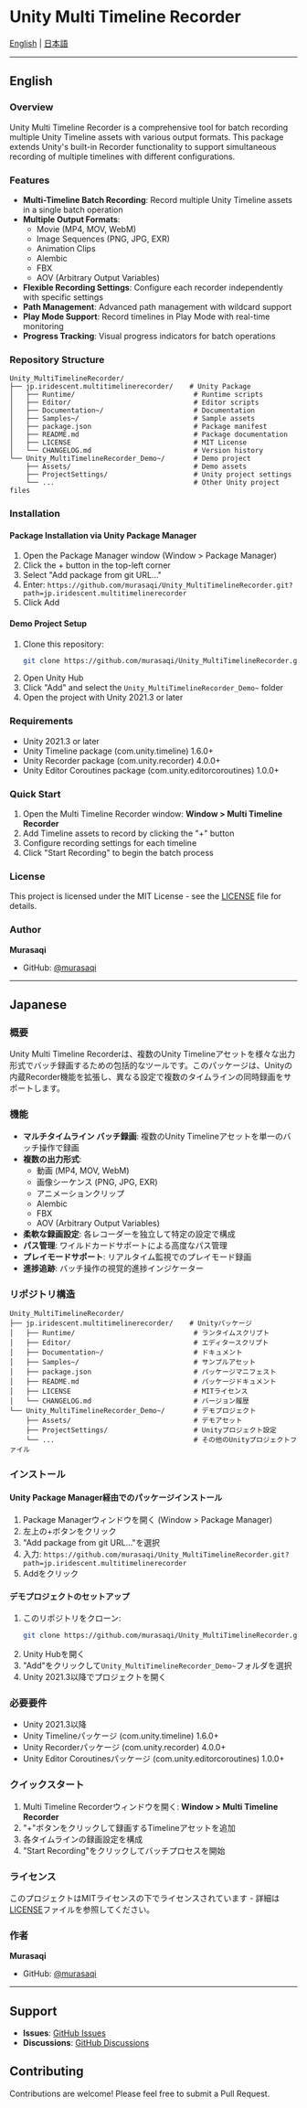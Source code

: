 # Unity Multi Timeline Recorder

[English](#english) | [日本語](#japanese)

---

## English

### Overview

Unity Multi Timeline Recorder is a comprehensive tool for batch recording multiple Unity Timeline assets with various output formats. This package extends Unity's built-in Recorder functionality to support simultaneous recording of multiple timelines with different configurations.

### Features

- **Multi-Timeline Batch Recording**: Record multiple Unity Timeline assets in a single batch operation
- **Multiple Output Formats**: 
  - Movie (MP4, MOV, WebM)
  - Image Sequences (PNG, JPG, EXR)
  - Animation Clips
  - Alembic
  - FBX
  - AOV (Arbitrary Output Variables)
- **Flexible Recording Settings**: Configure each recorder independently with specific settings
- **Path Management**: Advanced path management with wildcard support
- **Play Mode Support**: Record timelines in Play Mode with real-time monitoring
- **Progress Tracking**: Visual progress indicators for batch operations

### Repository Structure

```
Unity_MultiTimelineRecorder/
├── jp.iridescent.multitimelinerecorder/    # Unity Package
│   ├── Runtime/                             # Runtime scripts
│   ├── Editor/                              # Editor scripts
│   ├── Documentation~/                      # Documentation
│   ├── Samples~/                            # Sample assets
│   ├── package.json                         # Package manifest
│   ├── README.md                            # Package documentation
│   ├── LICENSE                              # MIT License
│   └── CHANGELOG.md                         # Version history
└── Unity_MultiTimelineRecorder_Demo~/       # Demo project
    ├── Assets/                              # Demo assets
    ├── ProjectSettings/                     # Unity project settings
    └── ...                                  # Other Unity project files
```

### Installation

#### Package Installation via Unity Package Manager

1. Open the Package Manager window (Window > Package Manager)
2. Click the + button in the top-left corner
3. Select "Add package from git URL..."
4. Enter: `https://github.com/murasaqi/Unity_MultiTimelineRecorder.git?path=jp.iridescent.multitimelinerecorder`
5. Click Add

#### Demo Project Setup

1. Clone this repository: 
   ```bash
   git clone https://github.com/murasaqi/Unity_MultiTimelineRecorder.git
   ```
2. Open Unity Hub
3. Click "Add" and select the `Unity_MultiTimelineRecorder_Demo~` folder
4. Open the project with Unity 2021.3 or later

### Requirements

- Unity 2021.3 or later
- Unity Timeline package (com.unity.timeline) 1.6.0+
- Unity Recorder package (com.unity.recorder) 4.0.0+
- Unity Editor Coroutines package (com.unity.editorcoroutines) 1.0.0+

### Quick Start

1. Open the Multi Timeline Recorder window: **Window > Multi Timeline Recorder**
2. Add Timeline assets to record by clicking the "+" button
3. Configure recording settings for each timeline
4. Click "Start Recording" to begin the batch process

### License

This project is licensed under the MIT License - see the [LICENSE](jp.iridescent.multitimelinerecorder/LICENSE) file for details.

### Author

**Murasaqi**
- GitHub: [@murasaqi](https://github.com/murasaqi)

---

## Japanese

### 概要

Unity Multi Timeline Recorderは、複数のUnity Timelineアセットを様々な出力形式でバッチ録画するための包括的なツールです。このパッケージは、Unityの内蔵Recorder機能を拡張し、異なる設定で複数のタイムラインの同時録画をサポートします。

### 機能

- **マルチタイムライン バッチ録画**: 複数のUnity Timelineアセットを単一のバッチ操作で録画
- **複数の出力形式**: 
  - 動画 (MP4, MOV, WebM)
  - 画像シーケンス (PNG, JPG, EXR)
  - アニメーションクリップ
  - Alembic
  - FBX
  - AOV (Arbitrary Output Variables)
- **柔軟な録画設定**: 各レコーダーを独立して特定の設定で構成
- **パス管理**: ワイルドカードサポートによる高度なパス管理
- **プレイモードサポート**: リアルタイム監視でのプレイモード録画
- **進捗追跡**: バッチ操作の視覚的進捗インジケーター

### リポジトリ構造

```
Unity_MultiTimelineRecorder/
├── jp.iridescent.multitimelinerecorder/    # Unityパッケージ
│   ├── Runtime/                             # ランタイムスクリプト
│   ├── Editor/                              # エディタースクリプト
│   ├── Documentation~/                      # ドキュメント
│   ├── Samples~/                            # サンプルアセット
│   ├── package.json                         # パッケージマニフェスト
│   ├── README.md                            # パッケージドキュメント
│   ├── LICENSE                              # MITライセンス
│   └── CHANGELOG.md                         # バージョン履歴
└── Unity_MultiTimelineRecorder_Demo~/       # デモプロジェクト
    ├── Assets/                              # デモアセット
    ├── ProjectSettings/                     # Unityプロジェクト設定
    └── ...                                  # その他のUnityプロジェクトファイル
```

### インストール

#### Unity Package Manager経由でのパッケージインストール

1. Package Managerウィンドウを開く (Window > Package Manager)
2. 左上の+ボタンをクリック
3. "Add package from git URL..."を選択
4. 入力: `https://github.com/murasaqi/Unity_MultiTimelineRecorder.git?path=jp.iridescent.multitimelinerecorder`
5. Addをクリック

#### デモプロジェクトのセットアップ

1. このリポジトリをクローン: 
   ```bash
   git clone https://github.com/murasaqi/Unity_MultiTimelineRecorder.git
   ```
2. Unity Hubを開く
3. "Add"をクリックして`Unity_MultiTimelineRecorder_Demo~`フォルダを選択
4. Unity 2021.3以降でプロジェクトを開く

### 必要要件

- Unity 2021.3以降
- Unity Timelineパッケージ (com.unity.timeline) 1.6.0+
- Unity Recorderパッケージ (com.unity.recorder) 4.0.0+
- Unity Editor Coroutinesパッケージ (com.unity.editorcoroutines) 1.0.0+

### クイックスタート

1. Multi Timeline Recorderウィンドウを開く: **Window > Multi Timeline Recorder**
2. "+"ボタンをクリックして録画するTimelineアセットを追加
3. 各タイムラインの録画設定を構成
4. "Start Recording"をクリックしてバッチプロセスを開始

### ライセンス

このプロジェクトはMITライセンスの下でライセンスされています - 詳細は[LICENSE](jp.iridescent.multitimelinerecorder/LICENSE)ファイルを参照してください。

### 作者

**Murasaqi**
- GitHub: [@murasaqi](https://github.com/murasaqi)

---

## Support

- **Issues**: [GitHub Issues](https://github.com/murasaqi/Unity_MultiTimelineRecorder/issues)
- **Discussions**: [GitHub Discussions](https://github.com/murasaqi/Unity_MultiTimelineRecorder/discussions)

## Contributing

Contributions are welcome! Please feel free to submit a Pull Request.